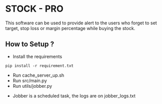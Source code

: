 # STOCK - PRO 

This software can be used to provide alert to the 
users who forget to set target, stop loss or margin percentage while buying 
the stock.

## How to Setup ?

- Install the requirements
````
pip install -r requirement.txt 
````

- Run cache_server_up.sh 
- Run src/main.py
- Run utils/jobber.py

* Jobber is a scheduled task, the logs are on jobber_logs.txt
